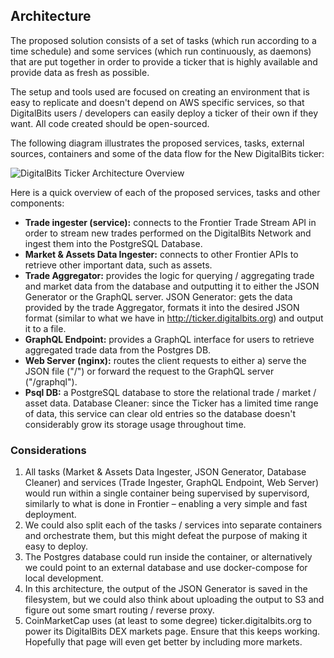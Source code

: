 ## Architecture

The proposed solution consists of a set of tasks (which run according to a time schedule) and some services (which run continuously, as daemons) that are put together in order to provide a ticker that is highly available and provide data as fresh as possible.

The setup and tools used are focused on creating an environment that is easy to replicate and doesn't depend on AWS specific services, so that DigitalBits users / developers can easily deploy a ticker of their own if they want. All code created should be open-sourced.

The following diagram illustrates the proposed services, tasks, external sources, containers and some of the data flow for the New DigitalBits ticker:

![DigitalBits Ticker Architecture Overview](images/DigitalBitsTicker.png)

Here is a quick overview of each of the proposed services, tasks and other components:
- **Trade ingester (service):** connects to the Frontier Trade Stream API in order to stream new trades performed on the DigitalBits Network and ingest them into the PostgreSQL Database.
- **Market & Assets Data Ingester:** connects to other Frontier APIs to retrieve other important data, such as assets.
- **Trade Aggregator:** provides the logic for querying / aggregating trade and market data from the database and outputting it to either the JSON Generator or the GraphQL server.
JSON Generator: gets the data provided by the trade Aggregator, formats it into the desired JSON format (similar to what we have in http://ticker.digitalbits.org) and output it to a file.
- **GraphQL Endpoint:** provides a GraphQL interface for users to retrieve aggregated trade data from the Postgres DB.
- **Web Server (nginx):** routes the client requests to either a) serve the JSON file ("/") or forward the request to the GraphQL server ("/graphql").
- **Psql DB:** a PostgreSQL database to store the relational trade / market / asset data.
Database Cleaner: since the Ticker has a limited time range of data, this service can clear old entries so the database doesn't considerably grow its storage usage throughout time.

### Considerations
1. All tasks (Market & Assets Data Ingester, JSON Generator,  Database Cleaner) and services (Trade Ingester, GraphQL Endpoint, Web Server) would run within a single container being supervised by supervisord, similarly to what is done in Frontier – enabling a very simple and fast deployment.
1. We could also split each of the tasks / services into separate containers and orchestrate them, but this might defeat the purpose of making it easy to deploy.
1. The Postgres database could run inside the container, or alternatively we could point to an external database and use docker-compose for local development.
1. In this architecture, the output of the JSON Generator is saved in the filesystem, but we could also think about uploading the output to S3 and figure out some smart routing / reverse proxy.
1. CoinMarketCap uses (at least to some degree) ticker.digitalbits.org to power its DigitalBits DEX markets page. Ensure that this keeps working. Hopefully that page will even get better by including more markets.
